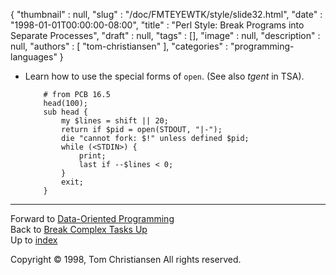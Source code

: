 {
   "thumbnail" : null,
   "slug" : "/doc/FMTEYEWTK/style/slide32.html",
   "date" : "1998-01-01T00:00:00-08:00",
   "title" : "Perl Style: Break Programs into Separate Processes",
   "draft" : null,
   "tags" : [],
   "image" : null,
   "description" : null,
   "authors" : [
      "tom-christiansen"
   ],
   "categories" : "programming-languages"
}


-   Learn how to use the special forms of `open`. (See also *tgent* in TSA).

            # from PCB 16.5
            head(100);
            sub head {
                my $lines = shift || 20;
                return if $pid = open(STDOUT, "|-");
                die "cannot fork: $!" unless defined $pid;
                while (<STDIN>) {
                    print;
                    last if --$lines < 0;
                }
                exit;
            }

------------------------------------------------------------------------

Forward to [Data-Oriented Programming](/doc/FMTEYEWTK/style/slide33.html)
\
Back to [Break Complex Tasks Up](/doc/FMTEYEWTK/style/slide31.html)
\
Up to [index](/doc/FMTEYEWTK/style/slide-index.html)

Copyright © 1998, Tom Christiansen
All rights reserved.
